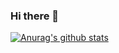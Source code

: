 ### Hi there 👋
[![Anurag's github stats](https://github-readme-stats.vercel.app/api?username=liudongdong1)](https://github.com/anuraghazra/github-readme-stats)
